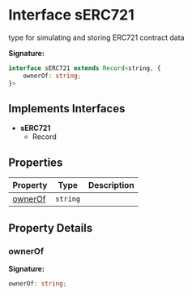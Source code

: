 
# Interface sERC721

type for simulating and storing ERC721 contract data

<b>Signature:</b>

```typescript
interface sERC721 extends Record<string, {
    ownerOf: string;
}> 
```

## Implements Interfaces

- <b>sERC721</b>
    - Record

## Properties

|  Property | Type | Description |
|  --- | --- | --- |
|  [ownerOf](./serc721.md#ownerOf-property) | `string` |  |

## Property Details

<a id="ownerOf-property"></a>

### ownerOf

<b>Signature:</b>

```typescript
ownerOf: string;
```
